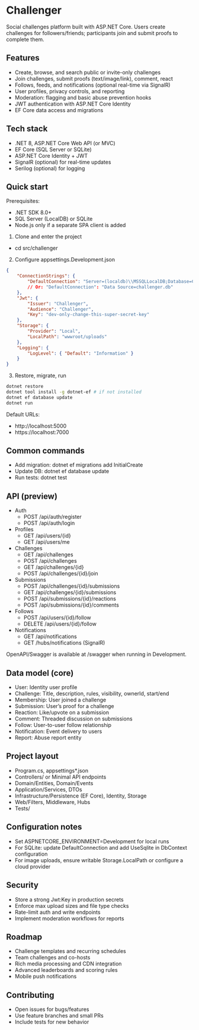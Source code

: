 # Challenger

Social challenges platform built with ASP.NET Core. Users create challenges for followers/friends; participants join and submit proofs to complete them.

## Features

- Create, browse, and search public or invite-only challenges
- Join challenges, submit proofs (text/image/link), comment, react
- Follows, feeds, and notifications (optional real-time via SignalR)
- User profiles, privacy controls, and reporting
- Moderation: flagging and basic abuse prevention hooks
- JWT authentication with ASP.NET Core Identity
- EF Core data access and migrations

## Tech stack

- .NET 8, ASP.NET Core Web API (or MVC)
- EF Core (SQL Server or SQLite)
- ASP.NET Core Identity + JWT
- SignalR (optional) for real-time updates
- Serilog (optional) for logging

## Quick start

Prerequisites:
- .NET SDK 8.0+
- SQL Server (LocalDB) or SQLite
- Node.js only if a separate SPA client is added

1) Clone and enter the project
- cd src/challenger

2) Configure appsettings.Development.json
```json
{
    "ConnectionStrings": {
        "DefaultConnection": "Server=(localdb)\\MSSQLLocalDB;Database=ChallengerDb;Trusted_Connection=True;MultipleActiveResultSets=true"
        // Or: "DefaultConnection": "Data Source=challenger.db"
    },
    "Jwt": {
        "Issuer": "Challenger",
        "Audience": "Challenger",
        "Key": "dev-only-change-this-super-secret-key"
    },
    "Storage": {
        "Provider": "Local",
        "LocalPath": "wwwroot/uploads"
    },
    "Logging": {
        "LogLevel": { "Default": "Information" }
    }
}
```

3) Restore, migrate, run
```bash
dotnet restore
dotnet tool install -g dotnet-ef # if not installed
dotnet ef database update
dotnet run
```

Default URLs:
- http://localhost:5000
- https://localhost:7000

## Common commands

- Add migration: dotnet ef migrations add InitialCreate
- Update DB: dotnet ef database update
- Run tests: dotnet test

## API (preview)

- Auth
    - POST /api/auth/register
    - POST /api/auth/login
- Profiles
    - GET /api/users/{id}
    - GET /api/users/me
- Challenges
    - GET /api/challenges
    - POST /api/challenges
    - GET /api/challenges/{id}
    - POST /api/challenges/{id}/join
- Submissions
    - POST /api/challenges/{id}/submissions
    - GET /api/challenges/{id}/submissions
    - POST /api/submissions/{id}/reactions
    - POST /api/submissions/{id}/comments
- Follows
    - POST /api/users/{id}/follow
    - DELETE /api/users/{id}/follow
- Notifications
    - GET /api/notifications
    - GET /hubs/notifications (SignalR)

OpenAPI/Swagger is available at /swagger when running in Development.

## Data model (core)

- User: Identity user profile
- Challenge: Title, description, rules, visibility, ownerId, start/end
- Membership: User joined a challenge
- Submission: User’s proof for a challenge
- Reaction: Like/upvote on a submission
- Comment: Threaded discussion on submissions
- Follow: User-to-user follow relationship
- Notification: Event delivery to users
- Report: Abuse report entity

## Project layout

- Program.cs, appsettings*.json
- Controllers/ or Minimal API endpoints
- Domain/Entities, Domain/Events
- Application/Services, DTOs
- Infrastructure/Persistence (EF Core), Identity, Storage
- Web/Filters, Middleware, Hubs
- Tests/

## Configuration notes

- Set ASPNETCORE_ENVIRONMENT=Development for local runs
- For SQLite: update DefaultConnection and add UseSqlite in DbContext configuration
- For image uploads, ensure writable Storage.LocalPath or configure a cloud provider

## Security

- Store a strong Jwt:Key in production secrets
- Enforce max upload sizes and file type checks
- Rate-limit auth and write endpoints
- Implement moderation workflows for reports

## Roadmap

- Challenge templates and recurring schedules
- Team challenges and co-hosts
- Rich media processing and CDN integration
- Advanced leaderboards and scoring rules
- Mobile push notifications

## Contributing

- Open issues for bugs/features
- Use feature branches and small PRs
- Include tests for new behavior
